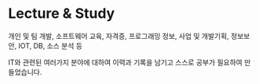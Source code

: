 # Lecture & Study
<p>개인 및 팀 개발, 소프트웨어 교육, 자격증, 프로그래밍 정보, 사업 및 개발기획, 정보보안, IOT, DB, 소스 분석 등</p> 
<p>IT와 관련된 여러가지 분야에 대하여 이력과 기록을 남기고 스스로 공부가 필요하여 만들었습니다.</p>
